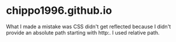 # chippo1996.github.io
What I made a mistake was
CSS didn't get reflected because I didn't provide an absolute path starting with http:. I used relative path.
